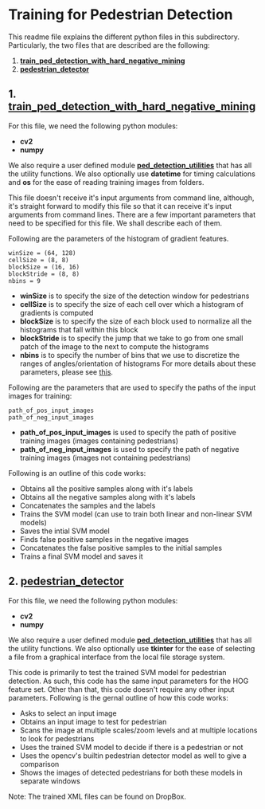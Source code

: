 # Training for Pedestrian Detection
This readme file explains the different python files in this subdirectory. Particularly, the two files that are described are the following:
1. [**train_ped_detection_with_hard_negative_mining** ](/Zeeshan_Nadir/training/train_ped_detection_with_hard_negative_mining.py)
2. [**pedestrian_detector** ](/Zeeshan_Nadir/training/pedestrian_detector.py)


## 1. [**train_ped_detection_with_hard_negative_mining**](/Zeeshan_Nadir/training/train_ped_detection_with_hard_negative_mining.py)
For this file, we need the following python modules:
- **cv2** 
- **numpy**

We also require a user defined module [**ped_detection_utilities**](/Zeeshan_Nadir/training/ped_detection_utilities.py) that has all the utility functions. We also optionally use **datetime** for timing calculations and **os** for the ease of reading training images from folders.

This file doesn't receive it's input arguments from command line, although, it's straight forward to modify this file so that it can receive it's input arguments from command lines. There are a few important parameters that need to be specified for this file. We shall describe each of them.

Following are the parameters of the histogram of gradient features. 
```
winSize = (64, 128)
cellSize = (8, 8) 
blockSize = (16, 16)
blockStride = (8, 8)
nbins = 9
```

- **winSize** is to specify the size of the detection window for pedestrians
- **cellSize** is to specify the size of each cell over which a histogram of gradients is computed
- **blockSize** is to specify the size of each block used to normalize all the histograms that fall within this block
- **blockStride** is to specify the jump that we take to go from one small patch of the image to the next to compute the histograms
- **nbins** is to specify the number of bins that we use to discretize the ranges of angles/orientation of histograms
For more details about these parameters, please see [this](http://docs.opencv.org/2.4/modules/gpu/doc/object_detection.html).

Following are the parameters that are used to specify the paths of the input images for training:
```
path_of_pos_input_images 
path_of_neg_input_images
``` 

- **path_of_pos_input_images** is used to specify the path of positive training images (images containing pedestrians)
- **path_of_neg_input_images** is used to specify the path of negative training images (images not containing pedestrians)


Following is an outline of this code works:

- Obtains all the positive samples along with it's labels
- Obtains all the negative samples along with it's labels
- Concatenates the samples and the labels
- Trains the SVM model (can use to train both linear and non-linear SVM models)
- Saves the intial SVM model
- Finds false positive samples in the negative images
- Concatenates the false positive samples to the initial samples 
- Trains a final SVM model and saves it


## 2. [**pedestrian_detector**](/Zeeshan_Nadir/training/pedestrian_detector.py)
For this file, we need the following python modules:
- **cv2** 
- **numpy**

We also require a user defined module [**ped_detection_utilities**](/Zeeshan_Nadir/training/ped_detection_utilities.py) that has all the utility functions. We also optionally use **tkinter** for the ease of selecting a file from a graphical interface from the local file storage system. 

This code is primarily to test the trained SVM model for pedestrian detection. As such, this code has the same input parameters for the HOG feature set. Other than that, this code doesn't require any other input parameters. Following is the gernal outline of how this code works:

- Asks to select an input image
- Obtains an input image to test for pedestrian
- Scans the image at multiple scales/zoom levels and at multiple locations to look for pedestrians
- Uses the trained SVM model to decide if there is a pedestrian or not
- Uses the opencv's builtin pedestrian detector model as well to give a comparison
- Shows the images of detected pedestrians for both these models in separate windows


Note: The trained XML files can be found on DropBox.
